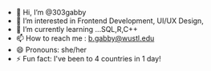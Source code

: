 - 👋 Hi, I’m @303gabby
- 👀 I’m interested in Frontend Development, UI/UX Design, 
- 🌱 I’m currently learning ...SQL,R,C++
- 📫 How to reach me : b.gabby@wustl.edu
- 😄 Pronouns: she/her
- ⚡ Fun fact: I've been to 4 countries in 1 day!

<!---
303gabby/303gabby is a ✨ special ✨ repository because its `README.md` (this file) appears on your GitHub profile.
You can click the Preview link to take a look at your changes.
--->
